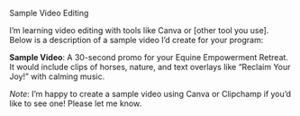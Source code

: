 Sample Video Editing

I’m learning video editing with tools like Canva or [other tool you use]. Below is a description of a sample video I’d create for your program:

**Sample Video**: A 30-second promo for your Equine Empowerment Retreat. It would include clips of horses, nature, and text overlays like “Reclaim Your Joy!” with calming music.

*Note*: I’m happy to create a sample video using Canva or Clipchamp if you’d like to see one! Please let me know.
